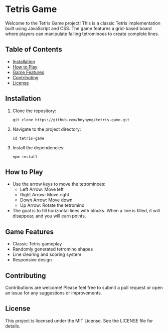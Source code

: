 # Tetris Game

Welcome to the Tetris Game project! This is a classic Tetris implementation built using JavaScript and CSS. The game features a grid-based board where players can manipulate falling tetrominoes to create complete lines.

## Table of Contents

- [Installation](#installation)
- [How to Play](#how-to-play)
- [Game Features](#game-features)
- [Contributing](#contributing)
- [License](#license)

## Installation

1. Clone the repository:
   ```
   git clone https://github.com/hnynyng/tetris-game.git
   ```
2. Navigate to the project directory:
   ```
   cd tetris-game
   ```
3. Install the dependencies:
   ```
   npm install
   ```

## How to Play

- Use the arrow keys to move the tetrominoes:
  - Left Arrow: Move left
  - Right Arrow: Move right
  - Down Arrow: Move down
  - Up Arrow: Rotate the tetromino
- The goal is to fill horizontal lines with blocks. When a line is filled, it will disappear, and you will earn points.

## Game Features

- Classic Tetris gameplay
- Randomly generated tetromino shapes
- Line clearing and scoring system
- Responsive design

## Contributing

Contributions are welcome! Please feel free to submit a pull request or open an issue for any suggestions or improvements.

## License

This project is licensed under the MIT License. See the LICENSE file for details.
